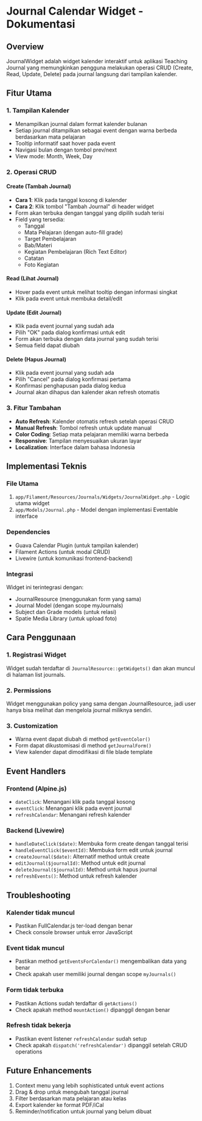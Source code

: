 # Journal Calendar Widget - Dokumentasi

## Overview
JournalWidget adalah widget kalender interaktif untuk aplikasi Teaching Journal yang memungkinkan pengguna melakukan operasi CRUD (Create, Read, Update, Delete) pada journal langsung dari tampilan kalender.

## Fitur Utama

### 1. Tampilan Kalender
- Menampilkan journal dalam format kalender bulanan
- Setiap journal ditampilkan sebagai event dengan warna berbeda berdasarkan mata pelajaran
- Tooltip informatif saat hover pada event
- Navigasi bulan dengan tombol prev/next
- View mode: Month, Week, Day

### 2. Operasi CRUD

#### Create (Tambah Journal)
- **Cara 1**: Klik pada tanggal kosong di kalender
- **Cara 2**: Klik tombol "Tambah Journal" di header widget
- Form akan terbuka dengan tanggal yang dipilih sudah terisi
- Field yang tersedia:
  - Tanggal
  - Mata Pelajaran (dengan auto-fill grade)
  - Target Pembelajaran
  - Bab/Materi
  - Kegiatan Pembelajaran (Rich Text Editor)
  - Catatan
  - Foto Kegiatan

#### Read (Lihat Journal)
- Hover pada event untuk melihat tooltip dengan informasi singkat
- Klik pada event untuk membuka detail/edit

#### Update (Edit Journal)
- Klik pada event journal yang sudah ada
- Pilih "OK" pada dialog konfirmasi untuk edit
- Form akan terbuka dengan data journal yang sudah terisi
- Semua field dapat diubah

#### Delete (Hapus Journal)
- Klik pada event journal yang sudah ada
- Pilih "Cancel" pada dialog konfirmasi pertama
- Konfirmasi penghapusan pada dialog kedua
- Journal akan dihapus dan kalender akan refresh otomatis

### 3. Fitur Tambahan
- **Auto Refresh**: Kalender otomatis refresh setelah operasi CRUD
- **Manual Refresh**: Tombol refresh untuk update manual
- **Color Coding**: Setiap mata pelajaran memiliki warna berbeda
- **Responsive**: Tampilan menyesuaikan ukuran layar
- **Localization**: Interface dalam bahasa Indonesia

## Implementasi Teknis

### File Utama
1. `app/Filament/Resources/Journals/Widgets/JournalWidget.php` - Logic utama widget
2. `app/Models/Journal.php` - Model dengan implementasi Eventable interface

### Dependencies
- Guava Calendar Plugin (untuk tampilan kalender)
- Filament Actions (untuk modal CRUD)
- Livewire (untuk komunikasi frontend-backend)

### Integrasi
Widget ini terintegrasi dengan:
- JournalResource (menggunakan form yang sama)
- Journal Model (dengan scope myJournals)
- Subject dan Grade models (untuk relasi)
- Spatie Media Library (untuk upload foto)

## Cara Penggunaan

### 1. Registrasi Widget
Widget sudah terdaftar di `JournalResource::getWidgets()` dan akan muncul di halaman list journals.

### 2. Permissions
Widget menggunakan policy yang sama dengan JournalResource, jadi user hanya bisa melihat dan mengelola journal miliknya sendiri.

### 3. Customization
- Warna event dapat diubah di method `getEventColor()`
- Form dapat dikustomisasi di method `getJournalForm()`
- View kalender dapat dimodifikasi di file blade template

## Event Handlers

### Frontend (Alpine.js)
- `dateClick`: Menangani klik pada tanggal kosong
- `eventClick`: Menangani klik pada event journal
- `refreshCalendar`: Menangani refresh kalender

### Backend (Livewire)
- `handleDateClick($date)`: Membuka form create dengan tanggal terisi
- `handleEventClick($eventId)`: Membuka form edit untuk journal
- `createJournal($date)`: Alternatif method untuk create
- `editJournal($journalId)`: Method untuk edit journal
- `deleteJournal($journalId)`: Method untuk hapus journal
- `refreshEvents()`: Method untuk refresh kalender

## Troubleshooting

### Kalender tidak muncul
- Pastikan FullCalendar.js ter-load dengan benar
- Check console browser untuk error JavaScript

### Event tidak muncul
- Pastikan method `getEventsForCalendar()` mengembalikan data yang benar
- Check apakah user memiliki journal dengan scope `myJournals()`

### Form tidak terbuka
- Pastikan Actions sudah terdaftar di `getActions()`
- Check apakah method `mountAction()` dipanggil dengan benar

### Refresh tidak bekerja
- Pastikan event listener `refreshCalendar` sudah setup
- Check apakah `dispatch('refreshCalendar')` dipanggil setelah CRUD operations

## Future Enhancements
1. Context menu yang lebih sophisticated untuk event actions
2. Drag & drop untuk mengubah tanggal journal
3. Filter berdasarkan mata pelajaran atau kelas
4. Export kalender ke format PDF/iCal
5. Reminder/notification untuk journal yang belum dibuat
